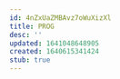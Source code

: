 ```yaml
---
id: 4nZxUaZMBAvz7oWuXizXl
title: PROG
desc: ''
updated: 1641048648905
created: 1640615341424
stub: true
---
```




